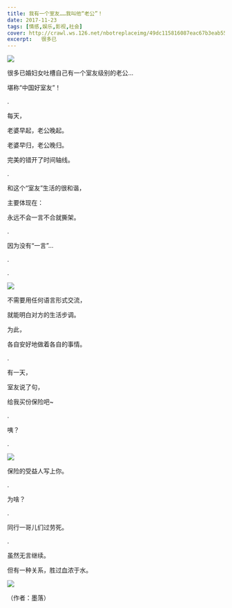 ```yaml
---
title: 我有一个室友……我叫他“老公”！
date: 2017-11-23
tags: [情感,娱乐,影视,社会]
cover: http://crawl.ws.126.net/nbotreplaceimg/49dc115816087eac67b3eab55e507b87/22d981ae5cdea06ae1a90ea7a39db5a0.jpg
excerpt:   很多已
---
```

![](http://crawl.ws.126.net/nbotreplaceimg/49dc115816087eac67b3eab55e507b87/22d981ae5cdea06ae1a90ea7a39db5a0.jpg)  

很多已婚妇女吐槽自己有一个室友级别的老公...

堪称“中国好室友”！

.

每天，

老婆早起，老公晚起。

老婆早归，老公晚归。

完美的错开了时间轴线。

.

和这个“室友”生活的很和谐，

主要体现在：

永远不会一言不合就撕架。

.

因为没有“一言”...

.

.

![](http://crawl.ws.126.net/nbotreplaceimg/49dc115816087eac67b3eab55e507b87/103f7624824eb81ca8769d7466a8e480.jpg)  

不需要用任何语言形式交流，

就能明白对方的生活步调。

为此，

各自安好地做着各自的事情。

.

有一天，

室友说了句，

给我买份保险吧~

.

咦？

.

![](http://crawl.ws.126.net/nbotreplaceimg/49dc115816087eac67b3eab55e507b87/589b1cf22ec0ec48c4644134a45bec4f.jpg)  

保险的受益人写上你。

.

为啥？  

.

同行一哥儿们过劳死。

.

虽然无言继续。

但有一种关系，胜过血浓于水。

![](http://crawl.ws.126.net/nbotreplaceimg/bc4e413e0404ea8b386b4334d5ba150d/23df1d7297f3979c5f89978bd5fc2623.jpg)  

（作者：墨落）

